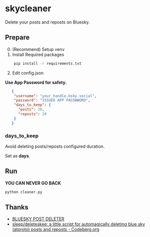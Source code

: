 # skycleaner
Delete your posts and reposts on Bluesky.

## Prepare
0. (Recommend) Setup venv
1. Install Required packages
```bash
    pip install -r requirements.txt
```
2. Edit config.json

**Use App Password for safety.**
```json
   {
    "username": "your_handle.bsky.social",
    "password": "ISSUED APP PASSWWORD",
    "days_to_keep": {
      "posts": 20,
      "reposts": 20 
    }
   }
```

### days_to_keep
Avoid deleting posts/reposts configured duration. 

Set as **days**.

## Run
**YOU CAN NEVER GO BACK**
```bash
python cleaner.py
```

## Thanks
- [BLUESKY POST DELETER](https://deleter.shiroyama.us/)
- [sleep/deleteskee: a little script for automagically deleting blue sky (atproto) posts and reposts - Codeberg.org](https://codeberg.org/sleep/deleteskee)
